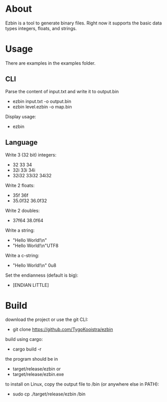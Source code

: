 # About
Ezbin is a tool to generate binary files.
Right now it supports the basic data types integers, floats, and strings.


# Usage
There are examples in the examples folder.

## CLI
Parse the content of input.txt and write it to output.bin
* ezbin input.txt -o output.bin
* ezbin level.ezbin -o map.bin

Display usage:
* ezbin

## Language
Write 3 (32 bit) integers:
* 32 33 34
* 32i 33i 34i
* 32i32 33i32 34i32

Write 2 floats:
* 35f 36f
* 35.0f32 36.0f32

Write 2 doubles:
* 37f64 38.0f64

Write a string:
* "Hello World!\n"
* "Hello World!\n"UTF8

Write a c-string:
* "Hello World!\n" 0u8

Set the endianness (default is big):
* [ENDIAN LITTLE]


# Build
download the project
or use the git CLI:
* git clone https://github.com/TygoKooistra/ezbin

build using cargo:
* cargo build -r

the program should be in
* target/release/ezbin
or
* target/release/ezbin.exe

to install on Linux, copy the output file to /bin (or anywhere else in PATH):
* sudo cp ./target/release/ezbin /bin
